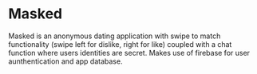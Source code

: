 # Masked
Masked is an anonymous dating application with swipe to match functionality (swipe left for dislike, right for like) coupled with a chat function where users identities are secret.
Makes use of firebase for user aunthentication and app database.
